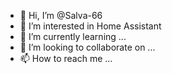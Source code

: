 - 👋 Hi, I’m @Salva-66
- 👀 I’m interested in  Home Assistant
- 🌱 I’m currently learning ...
- 💞️ I’m looking to collaborate on ...
- 📫 How to reach me ...

<!---
Salva-66/Salva-66 is a ✨ special ✨ repository because its `README.md` (this file) appears on your GitHub profile.
You can click the Preview link to take a look at your changes.
--->
